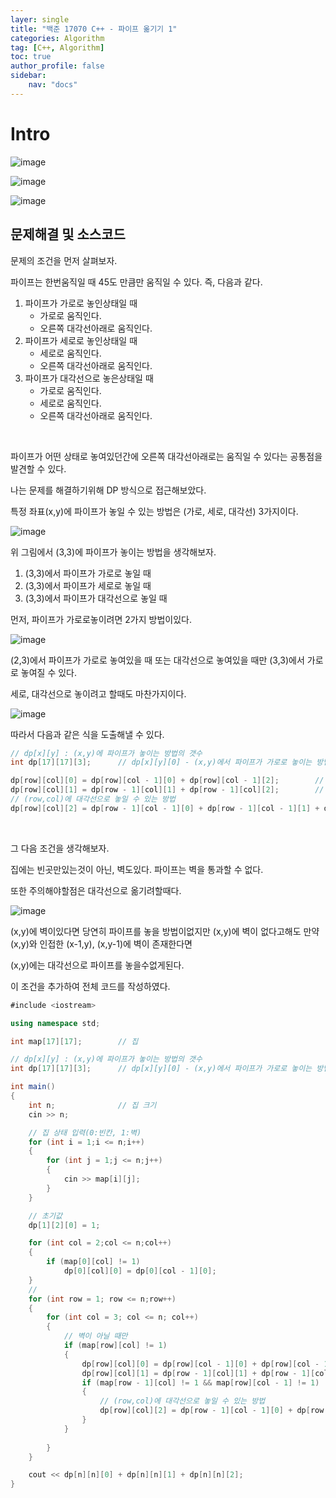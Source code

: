 ```yaml
---
layer: single
title: "백준 17070 C++ - 파이프 옮기기 1"
categories: Algorithm
tag: [C++, Algorithm]
toc: true
author_profile: false
sidebar: 
    nav: "docs"
---
```



# Intro


![image](/images/2024/2024-12-03/capture_1.PNG) 

![image](/images/2024/2024-12-03/capture_2.PNG) 

![image](/images/2024/2024-12-03/capture_3.PNG) 


## 문제해결 및 소스코드

문제의 조건을 먼저 살펴보자.

파이프는 한번움직일 때 45도 만큼만 움직일 수 있다. 즉, 다음과 같다.

1. 파이프가 가로로 놓인상태일 때
    - 가로로 움직인다.
    - 오른쪽 대각선아래로 움직인다.
1. 파이프가 세로로 놓인상태일 때
    - 세로로 움직인다.
    - 오른쪽 대각선아래로 움직인다.
1. 파이프가 대각선으로 놓은상태일 때
    - 가로로 움직인다.
    - 세로로 움직인다.
    - 오른쪽 대각선아래로 움직인다.

<br>

파이프가 어떤 상태로 놓여있던간에 오른쪽 대각선아래로는 움직일 수 있다는 공통점을 발견할 수 있다.

나는 문제를 해결하기위해 DP 방식으로 접근해보았다.

특정 좌표(x,y)에 파이프가 놓일 수 있는 방법은 (가로, 세로, 대각선) 3가지이다.

![image](/images/2024/2024-12-03/capture_4.PNG) 

위 그림에서 (3,3)에 파이프가 놓이는 방법을 생각해보자.

1. (3,3)에서 파이프가 가로로 놓일 때
1. (3,3)에서 파이프가 세로로 놓일 때
1. (3,3)에서 파이프가 대각선으로 놓일 때

먼저, 파이프가 가로로놓이려면 2가지 방법이있다.

![image](/images/2024/2024-12-03/capture_5.PNG) 

(2,3)에서 파이프가 가로로 놓여있을 때 또는 대각선으로 놓여있을 때만 (3,3)에서 가로로 놓여질 수 있다.

세로, 대각선으로 놓이려고 할때도 마찬가지이다.

![image](/images/2024/2024-12-03/capture_6.PNG) 


따라서 다음과 같은 식을 도출해낼 수 있다.

```c#
// dp[x][y] : (x,y)에 파이프가 놓이는 방법의 갯수
int dp[17][17][3];		// dp[x][y][0] - (x,y)에서 파이프가 가로로 놓이는 방법수, [1] - 세로로 놓이는 방법수, [2] - 대각선으로 놓이는 방법수

dp[row][col][0] = dp[row][col - 1][0] + dp[row][col - 1][2];		// (row,col)에 가로로 놓일수 있는 방법
dp[row][col][1] = dp[row - 1][col][1] + dp[row - 1][col][2];		// (row,col)에 세로로 놓일수 있는 방법
// (row,col)에 대각선으로 놓일 수 있는 방법
dp[row][col][2] = dp[row - 1][col - 1][0] + dp[row - 1][col - 1][1] + dp[row - 1][col - 1][2]; 
```

<br>

그 다음 조건을 생각해보자.

집에는 빈곳만있는것이 아닌, 벽도있다. 파이프는 벽을 통과할 수 없다.

또한 주의해야할점은 대각선으로 옮기려할때다.

![image](/images/2024/2024-12-03/capture_7.PNG) 

(x,y)에 벽이있다면 당연히 파이프를 놓을 방법이없지만 (x,y)에 벽이 없다고해도 만약 (x,y)와 인접한 (x-1,y), (x,y-1)에 벽이 존재한다면 

(x,y)에는 대각선으로 파이프를 놓을수없게된다.

이 조건을 추가하여 전체 코드를 작성하였다.

```c#
#include <iostream>

using namespace std;

int map[17][17];		// 집

// dp[x][y] : (x,y)에 파이프가 놓이는 방법의 갯수
int dp[17][17][3];		// dp[x][y][0] - (x,y)에서 파이프가 가로로 놓이는 방법수, [1] - 세로로 놓이는 방법수, [2] - 대각선으로 놓이는 방법수

int main()
{
	int n;				// 집 크기
	cin >> n;

	// 집 상태 입력(0:빈칸, 1:벽)
	for (int i = 1;i <= n;i++)
	{
		for (int j = 1;j <= n;j++)
		{
			cin >> map[i][j];
		}
	}

	// 초기값
	dp[1][2][0] = 1;

	for (int col = 2;col <= n;col++)
	{
		if (map[0][col] != 1)
			dp[0][col][0] = dp[0][col - 1][0];
	}
	// 
	for (int row = 1; row <= n;row++)
	{
		for (int col = 3; col <= n; col++)
		{
			// 벽이 아닐 때만
			if (map[row][col] != 1)
			{
				dp[row][col][0] = dp[row][col - 1][0] + dp[row][col - 1][2];		// (row,col)에 가로로 놓일수 있는 방법
				dp[row][col][1] = dp[row - 1][col][1] + dp[row - 1][col][2];		// (row,col)에 세로로 놓일수 있는 방법
				if (map[row - 1][col] != 1 && map[row][col - 1] != 1)
				{
					// (row,col)에 대각선으로 놓일 수 있는 방법
					dp[row][col][2] = dp[row - 1][col - 1][0] + dp[row - 1][col - 1][1] + dp[row - 1][col - 1][2]; 
				}
			}
			
		}
	}

	cout << dp[n][n][0] + dp[n][n][1] + dp[n][n][2];
}


```